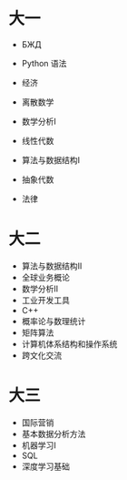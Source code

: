 # 大一
* БЖД
* Python 语法
* 经济

* 离散数学
* 数学分析I
* 线性代数
* 算法与数据结构I
* 抽象代数
* 法律

# 大二
* 算法与数据结构II
* 全球业务概论
* 数学分析II
* 工业开发工具
* C++
* 概率论与数理统计
* 矩阵算法
* 计算机体系结构和操作系统
* 跨文化交流

# 大三
* 国际营销
* 基本数据分析方法
* 机器学习I
* SQL
* 深度学习基础

